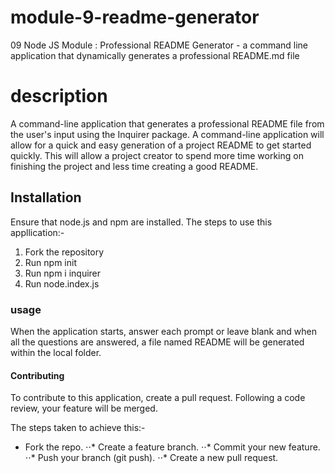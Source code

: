 # module-9-readme-generator
09 Node JS Module : Professional README Generator - a command line application that dynamically generates a professional README.md file

# description
A command-line application that generates a professional README file from the user's input using the Inquirer package. A command-line application will allow for a quick and easy generation of a project README to get started quickly. This will allow a project creator to spend more time working on finishing the project and less time creating a good README.
## Installation
Ensure that node.js and npm are installed. 
The steps to use this appllication:-

1. Fork the repository
2. Run npm init
3. Run npm i inquirer
4. Run node.index.js
### usage
When the application starts, answer each prompt or leave blank and when all the questions are answered, a file named README will be generated within the local folder.

#### Contributing
To contribute to this application, create a pull request. Following a code review, your feature will be merged.

The steps taken to achieve this:-

+ Fork the repo.
⋅⋅* Create a feature branch.
⋅⋅* Commit your new feature.
⋅⋅* Push your branch (git push).
⋅⋅* Create a new pull request.


